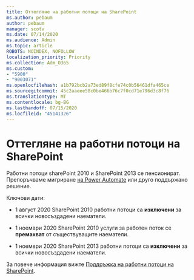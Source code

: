 ```yaml
---
title: Оттегляне на работни потоци на SharePoint
ms.author: pebaum
author: pebaum
manager: scotv
ms.date: 07/14/2020
ms.audience: Admin
ms.topic: article
ROBOTS: NOINDEX, NOFOLLOW
localization_priority: Priority
ms.collection: Adm_O365
ms.custom:
- "5900"
- "9003071"
ms.openlocfilehash: a1b792bcb2a73ed89f8cfe74c0b56461dfa465ce
ms.sourcegitcommit: 45c2aaeee58c0be466b76c7f0cd71e796d3c8f76
ms.translationtype: MT
ms.contentlocale: bg-BG
ms.lasthandoff: 07/15/2020
ms.locfileid: "45141326"
---
```

# <a name="sharepoint-workflows-retiring"></a>Оттегляне на работни потоци на SharePoint

Работни потоци sharePoint 2010 и SharePoint 2013 се пенсионират. Препоръчваме мигриране [на Power Automate](https://docs.microsoft.com/power-automate/getting-started) или друго поддържано решение. 

Ключови дати:

- 1 август 2020 SharePoint 2010 работни потоци са **изключени** за всички новосъздадени наематели.

- 1 ноември 2020 SharePoint 2010 услуги за работен поток се **премахват** от съществуващите наематели.

- 1 ноември 2020 SharePoint 2013 работни потоци са **изключени** за всички новосъздадени наематели.

За повече информация вижте [Поддръжка на работни потоци на SharePoint](https://aka.ms/sp-workflows-support).